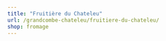```yaml
---
title: "Fruitière du Chateleu"
url: /grandcombe-chateleu/fruitiere-du-chateleu/
shop: fromage
---
```

